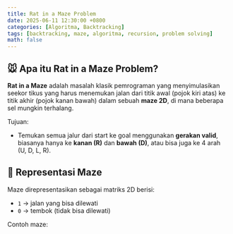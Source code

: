 ```yaml
---
title: Rat in a Maze Problem
date: 2025-06-11 12:30:00 +0800
categories: [Algoritma, Backtracking]
tags: [backtracking, maze, algoritma, recursion, problem solving]
math: false
---
```


## 🐭 Apa itu Rat in a Maze Problem?

**Rat in a Maze** adalah masalah klasik pemrograman yang menyimulasikan seekor tikus yang harus menemukan jalan dari titik awal (pojok kiri atas) ke titik akhir (pojok kanan bawah) dalam sebuah **maze 2D**, di mana beberapa sel mungkin terhalang.

Tujuan:
- Temukan semua jalur dari start ke goal menggunakan **gerakan valid**, biasanya hanya ke **kanan (R)** dan **bawah (D)**, atau bisa juga ke 4 arah (U, D, L, R).

## 🧱 Representasi Maze

Maze direpresentasikan sebagai matriks 2D berisi:
- `1` → jalan yang bisa dilewati
- `0` → tembok (tidak bisa dilewati)

Contoh maze:

